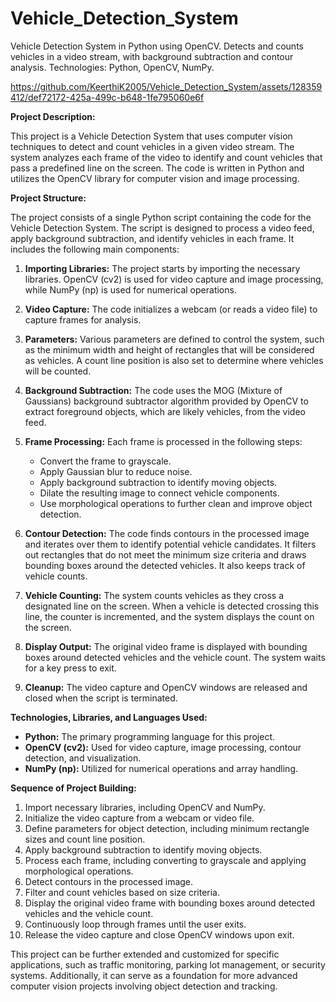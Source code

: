 # Vehicle_Detection_System
 Vehicle Detection System in Python using OpenCV. Detects and counts vehicles in a video stream, with background subtraction and contour analysis. Technologies: Python, OpenCV, NumPy.

https://github.com/KeerthiK2005/Vehicle_Detection_System/assets/128359412/def72172-425a-499c-b648-1fe795060e6f

**Project Description:**

This project is a Vehicle Detection System that uses computer vision techniques to detect and count vehicles in a given video stream. The system analyzes each frame of the video to identify and count vehicles that pass a predefined line on the screen. The code is written in Python and utilizes the OpenCV library for computer vision and image processing.

**Project Structure:**

The project consists of a single Python script containing the code for the Vehicle Detection System. The script is designed to process a video feed, apply background subtraction, and identify vehicles in each frame. It includes the following main components:

1. **Importing Libraries:** The project starts by importing the necessary libraries. OpenCV (cv2) is used for video capture and image processing, while NumPy (np) is used for numerical operations.

2. **Video Capture:** The code initializes a webcam (or reads a video file) to capture frames for analysis.

3. **Parameters:** Various parameters are defined to control the system, such as the minimum width and height of rectangles that will be considered as vehicles. A count line position is also set to determine where vehicles will be counted.

4. **Background Subtraction:** The code uses the MOG (Mixture of Gaussians) background subtractor algorithm provided by OpenCV to extract foreground objects, which are likely vehicles, from the video feed.

5. **Frame Processing:** Each frame is processed in the following steps:
   - Convert the frame to grayscale.
   - Apply Gaussian blur to reduce noise.
   - Apply background subtraction to identify moving objects.
   - Dilate the resulting image to connect vehicle components.
   - Use morphological operations to further clean and improve object detection.

6. **Contour Detection:** The code finds contours in the processed image and iterates over them to identify potential vehicle candidates. It filters out rectangles that do not meet the minimum size criteria and draws bounding boxes around the detected vehicles. It also keeps track of vehicle counts.

7. **Vehicle Counting:** The system counts vehicles as they cross a designated line on the screen. When a vehicle is detected crossing this line, the counter is incremented, and the system displays the count on the screen.

8. **Display Output:** The original video frame is displayed with bounding boxes around detected vehicles and the vehicle count. The system waits for a key press to exit.

9. **Cleanup:** The video capture and OpenCV windows are released and closed when the script is terminated.

**Technologies, Libraries, and Languages Used:**

- **Python:** The primary programming language for this project.
- **OpenCV (cv2):** Used for video capture, image processing, contour detection, and visualization.
- **NumPy (np):** Utilized for numerical operations and array handling.

**Sequence of Project Building:**

1. Import necessary libraries, including OpenCV and NumPy.
2. Initialize the video capture from a webcam or video file.
3. Define parameters for object detection, including minimum rectangle sizes and count line position.
4. Apply background subtraction to identify moving objects.
5. Process each frame, including converting to grayscale and applying morphological operations.
6. Detect contours in the processed image.
7. Filter and count vehicles based on size criteria.
8. Display the original video frame with bounding boxes around detected vehicles and the vehicle count.
9. Continuously loop through frames until the user exits.
10. Release the video capture and close OpenCV windows upon exit.

This project can be further extended and customized for specific applications, such as traffic monitoring, parking lot management, or security systems. Additionally, it can serve as a foundation for more advanced computer vision projects involving object detection and tracking.
